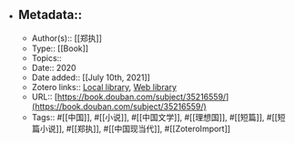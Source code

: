 - ## Metadata::
    - Author(s):: [[郑执]]
    - Type:: [[Book]]
    - Topics:: 
    - Date:: 2020
    - Date added:: [[July 10th, 2021]]
    - Zotero links:: [Local library](zotero://select/library/items/94WAV46F), [Web library](https://www.zotero.org/users/7147715/items/94WAV46F)
    - URL:: [https://book.douban.com/subject/35216559/](https://book.douban.com/subject/35216559/)
    - Tags:: #[[中国]], #[[小说]], #[[中国文学]], #[[理想国]], #[[短篇]], #[[短篇小说]], #[[郑执]], #[[中国现当代]], #[[ZoteroImport]]
